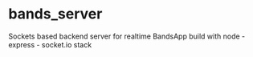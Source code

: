 # bands_server

Sockets based backend server for realtime  BandsApp build with node - express - socket.io stack
